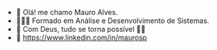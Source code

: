 - 👋 Olá! me chamo Mauro Alves.
- 👨🏻‍🎓 Formado em Análise e Desenvolvimento de Sistemas.
- 💞️ Com Deus, tudo se torna possível 🙏🏻
- 🔗 https://www.linkedin.com/in/maurosp


